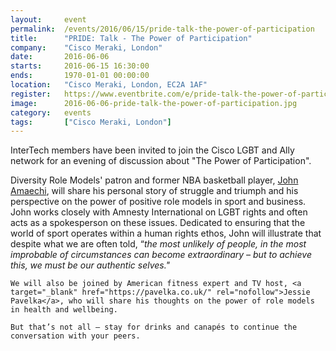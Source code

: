 ```yaml
---
layout: 	event
permalink:	/events/2016/06/15/pride-talk-the-power-of-participation
title:		"PRIDE: Talk - The Power of Participation"
company:	"Cisco Meraki, London"
date:		2016-06-06
starts:		2016-06-15 16:30:00
ends: 		1970-01-01 00:00:00
location:	"Cisco Meraki, London, EC2A 1AF"
register:	https://www.eventbrite.com/e/pride-talk-the-power-of-participation-tickets-25723201789
image: 		2016-06-06-pride-talk-the-power-of-participation.jpg
category:	events
tags:		["Cisco Meraki, London"]
---
```


InterTech members have been invited to join the Cisco LGBT and Ally network for an evening of discussion about "The Power of Participation". 
  
  Diversity Role Models' patron and former NBA basketball player, <a target="_blank" href="http://www.johnamaechi.com/" rel="nofollow">John Amaechi</a>, will share his personal story of struggle and triumph and his perspective on the power of positive role models in sport and business. John works closely with Amnesty International on LGBT rights and often acts as a spokesperson on these issues. Dedicated to ensuring that the world of sport operates within a human rights ethos, John will illustrate that despite what we are often told, “<em>the most unlikely of people, in the most improbable of circumstances can become extraordinary – but to achieve this, we must be our authentic selves."</em>
      
    We will also be joined by American fitness expert and TV host, <a target="_blank" href="https://pavelka.co.uk/" rel="nofollow">Jessie Pavelka</a>, who will share his thoughts on the power of role models in health and wellbeing. 
      
    But that’s not all – stay for drinks and canapés to continue the conversation with your peers.